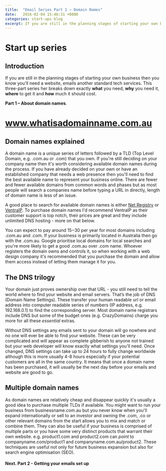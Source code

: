 ```yaml
---
title:  "Email Series Part 1 – Domain Names"
date:   2016-02-04 15:46:31 +0800
categories: start-ups blog
excerpt: If you are still in the planning stages of starting your own business then you know you'll need a website, emails another standard tech services. This three-part series breaks down exactly <strong>what</strong> you need, <strong>why</strong> you need it, <strong>where</strong> to get it and <strong>how</strong> much it should cost. 
---
```


# Start up series

## Introduction

If you are still in the planning stages of starting your own business then you know you'll need a website, emails another standard tech services. This three-part series her breaks down exactly **what** you need, **why** you need it, **where** to get it and **how** much it should cost. 

**Part 1 – About domain names**.

# www.whatisadomainname.com.au

## Domain names explained

A domain name is a unique series of letters followed by a TLD (Top Level Domain, e.g. .com.au or .com) that you own. If you're still deciding on your company name then it's worth considering available domain names during the process. If you have already decided on your own or have an established company that needs a web presence then you'll need to find the best available name to represent your business online. There are fewer and fewer available domains from common words and phases but as most people will search a companies name before typing a URL in directly, length of domain name is less of an issue.

A good place to search for available domain names is either [Net Registry](http://www.netregistry.com.au) or [VentraIP](http://ventraip.com.au). To purchase domain names I'd recommend VentraIP as their customer support is top notch, their prices are great and they include unlimited DNS hosting - more on that below. 

You can expect to pay around $15-$30 per year for most domains including .com.au and .com. If your business is primarily located in Australia then go with the .com.au. Google prioritise local domains for local searches and you're more likely to get a good .com.au over .com name. Whoever registers the domain owns and controls it, so when working with a web design company it's recommended that you purchase the domain and allow them access instead of letting them manage it for you.

## The DNS trilogy

Your domain just proves ownership over that URL - you still need to tell the world where to find your website and email servers. That’s the job of DNS (Domain Name Settings). These transfer your  human readable url or email address into computer readable series of numbers (IP address, e.g. 192.168.0.1) to find the corresponding server. Most domain name registrars include DNS but some of the budget ones (e.g. CrazyDomains) charge you more for all these *essential* extras.

<!-- insert image for DNS, Website & Email -->

Without DNS settings any emails sent to your domain will go nowhere and no one will ever be able to find your website. These can be very complicated and will appear as complete gibberish to anyone not trained but your web developer will know exactly what settings you'll need. Once changed, DNS settings can take up to 24 hours to fully change worldwide although this is more usually 4-8 hours especially if your potential customers are all in the same country. It means that once a domain name has been purchased, it will usually be the next day before your emails and website are good to go.

## Multiple domain names

As domain names are relatively cheap and disappear quickly it's usually a good idea to purchase multiple TLDs if available. You might want to run your business from businessname.com.au but you never know when you'll expand internationally or sell to an investor and owning the .com, .co or other relevant domains from the start allows you to mix and match or combine them. They can also be useful if your business is comprised of multiple parts or you have some very distinct products that warrant their own website. e.g. product1.com and product2.com can *point* to companyname.com/product1 and companyname.com.au/product2. These techniques are useful not only for future business expansion but also for search engine optimisation (SEO).

#### Next. Part 2 - Getting your emails set up